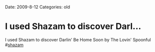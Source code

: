 Date: 2009-8-12
Categories: old

# I used Shazam to discover Darl...

I used Shazam to discover Darlin' Be Home Soon by The Lovin' Spoonful #<a href="http://search.twitter.com/search?q=%23shazam">shazam</a>
